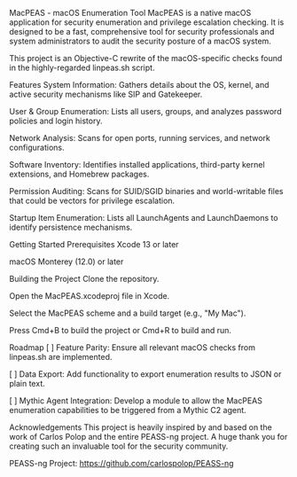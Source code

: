 MacPEAS - macOS Enumeration Tool
MacPEAS is a native macOS application for security enumeration and privilege escalation checking. It is designed to be a fast, comprehensive tool for security professionals and system administrators to audit the security posture of a macOS system.

This project is an Objective-C rewrite of the macOS-specific checks found in the highly-regarded linpeas.sh script.

Features
System Information: Gathers details about the OS, kernel, and active security mechanisms like SIP and Gatekeeper.

User & Group Enumeration: Lists all users, groups, and analyzes password policies and login history.

Network Analysis: Scans for open ports, running services, and network configurations.

Software Inventory: Identifies installed applications, third-party kernel extensions, and Homebrew packages.

Permission Auditing: Scans for SUID/SGID binaries and world-writable files that could be vectors for privilege escalation.

Startup Item Enumeration: Lists all LaunchAgents and LaunchDaemons to identify persistence mechanisms.

Getting Started
Prerequisites
Xcode 13 or later

macOS Monterey (12.0) or later

Building the Project
Clone the repository.

Open the MacPEAS.xcodeproj file in Xcode.

Select the MacPEAS scheme and a build target (e.g., "My Mac").

Press Cmd+B to build the project or Cmd+R to build and run.

Roadmap
[ ] Feature Parity: Ensure all relevant macOS checks from linpeas.sh are implemented.

[ ] Data Export: Add functionality to export enumeration results to JSON or plain text.

[ ] Mythic Agent Integration: Develop a module to allow the MacPEAS enumeration capabilities to be triggered from a Mythic C2 agent.

Acknowledgements
This project is heavily inspired by and based on the work of Carlos Polop and the entire PEASS-ng project. A huge thank you for creating such an invaluable tool for the security community.

PEASS-ng Project: https://github.com/carlospolop/PEASS-ng


